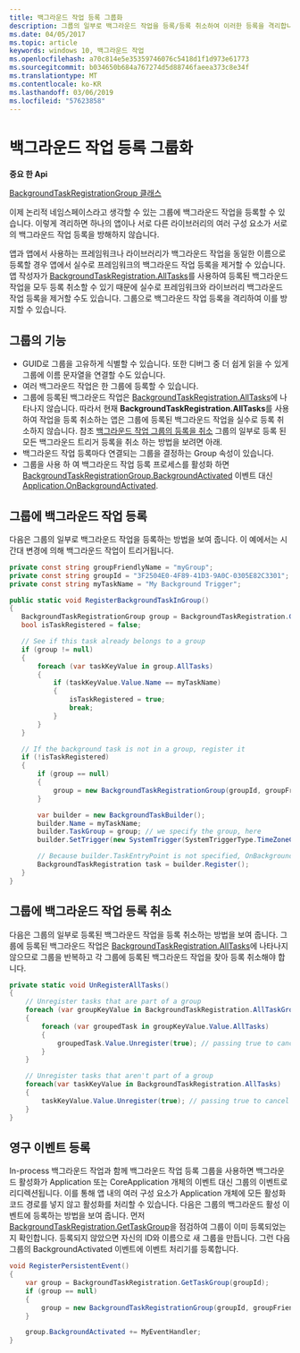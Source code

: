 ```yaml
---
title: 백그라운드 작업 등록 그룹화
description: 그룹의 일부로 백그라운드 작업을 등록/등록 취소하여 이러한 등록을 격리합니다.
ms.date: 04/05/2017
ms.topic: article
keywords: windows 10, 백그라운드 작업
ms.openlocfilehash: a70c814e5e35359746076c5418d1f1d973e61773
ms.sourcegitcommit: b034650b684a767274d5d88746faeea373c8e34f
ms.translationtype: MT
ms.contentlocale: ko-KR
ms.lasthandoff: 03/06/2019
ms.locfileid: "57623858"
---
```

# <a name="group-background-task-registration"></a>백그라운드 작업 등록 그룹화

**중요 한 Api**

[BackgroundTaskRegistrationGroup 클래스](https://docs.microsoft.com/uwp/api/windows.applicationmodel.background.backgroundtaskregistrationgroup)

이제 논리적 네임스페이스라고 생각할 수 있는 그룹에 백그라운드 작업을 등록할 수 있습니다. 이렇게 격리하면 하나의 앱이나 서로 다른 라이브러리의 여러 구성 요소가 서로의 백그라운드 작업 등록을 방해하지 않습니다.

앱과 앱에서 사용하는 프레임워크나 라이브러리가 백그라운드 작업을 동일한 이름으로 등록할 경우 앱에서 실수로 프레임워크의 백그라운드 작업 등록을 제거할 수 있습니다. 앱 작성자가 [BackgroundTaskRegistration.AllTasks](https://docs.microsoft.com/uwp/api/windows.applicationmodel.background.backgroundtaskregistration.AllTasks)를 사용하여 등록된 백그라운드 작업을 모두 등록 취소할 수 있기 때문에 실수로 프레임워크와 라이브러리 백그라운드 작업 등록을 제거할 수도 있습니다.  그룹으로 백그라운드 작업 등록을 격리하여 이를 방지할 수 있습니다.

## <a name="features-of-groups"></a>그룹의 기능

* GUID로 그룹을 고유하게 식별할 수 있습니다. 또한 디버그 중 더 쉽게 읽을 수 있게 그룹에 이름 문자열을 연결할 수도 있습니다.
* 여러 백그라운드 작업은 한 그룹에 등록할 수 있습니다.
* 그룹에 등록된 백그라운드 작업은 [BackgroundTaskRegistration.AllTasks](https://docs.microsoft.com/uwp/api/windows.applicationmodel.background.backgroundtaskregistration.AllTasks)에 나타나지 않습니다. 따라서 현재 **BackgroundTaskRegistration.AllTasks**를 사용하여 작업을 등록 취소하는 앱은 그룹에 등록된 백그라운드 작업을 실수로 등록 취소하지 않습니다. 참조 [백그라운드 작업 그룹의 등록을 취소](#unregister-background-tasks-in-a-group) 그룹의 일부로 등록 된 모든 백그라운드 트리거 등록을 취소 하는 방법을 보려면 아래.
* 백그라운드 작업 등록마다 연결되는 그룹을 결정하는 Group 속성이 있습니다.
* 그룹을 사용 하 여 백그라운드 작업 등록 프로세스를 활성화 하면 [BackgroundTaskRegistrationGroup.BackgroundActivated](https://docs.microsoft.com/uwp/api/windows.applicationmodel.background.backgroundtaskregistrationgroup.BackgroundActivated) 이벤트 대신 [Application.OnBackgroundActivated](https://docs.microsoft.com/uwp/api/windows.ui.xaml.application.onbackgroundactivated#Windows_UI_Xaml_Application_OnBackgroundActivated_Windows_ApplicationModel_Activation_BackgroundActivatedEventArgs_).

## <a name="register-a-background-task-in-a-group"></a>그룹에 백그라운드 작업 등록

다음은 그룹의 일부로 백그라운드 작업을 등록하는 방법을 보여 줍니다. 이 예에서는 시간대 변경에 의해 백그라운드 작업이 트리거됩니다.

```csharp
private const string groupFriendlyName = "myGroup";
private const string groupId = "3F2504E0-4F89-41D3-9A0C-0305E82C3301";
private const string myTaskName = "My Background Trigger";

public static void RegisterBackgroundTaskInGroup()
{
   BackgroundTaskRegistrationGroup group = BackgroundTaskRegistration.GetTaskGroup(groupId);
   bool isTaskRegistered = false;

   // See if this task already belongs to a group
   if (group != null)
   {
       foreach (var taskKeyValue in group.AllTasks)
       {
           if (taskKeyValue.Value.Name == myTaskName)
           {
               isTaskRegistered = true;
               break;
           }
       }
   }

   // If the background task is not in a group, register it
   if (!isTaskRegistered)
   {
       if (group == null)
       {
           group = new BackgroundTaskRegistrationGroup(groupId, groupFriendlyName);
       }

       var builder = new BackgroundTaskBuilder();
       builder.Name = myTaskName;
       builder.TaskGroup = group; // we specify the group, here
       builder.SetTrigger(new SystemTrigger(SystemTriggerType.TimeZoneChange, false));

       // Because builder.TaskEntryPoint is not specified, OnBackgroundActivated() will be raised when the background task is triggered
       BackgroundTaskRegistration task = builder.Register();
   }
}
```

## <a name="unregister-background-tasks-in-a-group"></a>그룹에 백그라운드 작업 등록 취소

다음은 그룹의 일부로 등록된 백그라운드 작업을 등록 취소하는 방법을 보여 줍니다.
그룹에 등록된 백그라운드 작업은 [BackgroundTaskRegistration.AllTasks](https://docs.microsoft.com/uwp/api/windows.applicationmodel.background.backgroundtaskregistration.AllTasks)에 나타나지 않으므로 그룹을 반복하고 각 그룹에 등록된 백그라운드 작업을 찾아 등록 취소해야 합니다.

```csharp
private static void UnRegisterAllTasks()
{
    // Unregister tasks that are part of a group
    foreach (var groupKeyValue in BackgroundTaskRegistration.AllTaskGroups)
    {
        foreach (var groupedTask in groupKeyValue.Value.AllTasks)
        {
            groupedTask.Value.Unregister(true); // passing true to cancel currently running instances of this background task
        }
    }

    // Unregister tasks that aren't part of a group
    foreach(var taskKeyValue in BackgroundTaskRegistration.AllTasks)
    {
        taskKeyValue.Value.Unregister(true); // passing true to cancel currently running instances of this background task
    }
}
```

## <a name="register-persistent-events"></a>영구 이벤트 등록

In-process 백그라운드 작업과 함께 백그라운드 작업 등록 그룹을 사용하면 백그라운드 활성화가 Application 또는 CoreApplication 개체의 이벤트 대신 그룹의 이벤트로 리디렉션됩니다. 이를 통해 앱 내의 여러 구성 요소가 Application 개체에 모든 활성화 코드 경로를 넣지 않고 활성화를 처리할 수 있습니다. 다음은 그룹의 백그라운드 활성 이벤트에 등록하는 방법을 보여 줍니다. 먼저 [BackgroundTaskRegistration.GetTaskGroup](https://docs.microsoft.com/uwp/api/windows.applicationmodel.background.backgroundtaskregistration.gettaskgroup)을 점검하여 그룹이 이미 등록되었는지 확인합니다. 등록되지 않았으면 자신의 ID와 이름으로 새 그룹을 만듭니다. 그런 다음 그룹의 BackgroundActivated 이벤트에 이벤트 처리기를 등록합니다.

```csharp
void RegisterPersistentEvent()
{
    var group = BackgroundTaskRegistration.GetTaskGroup(groupId);
    if (group == null)
    {
        group = new BackgroundTaskRegistrationGroup(groupId, groupFriendlyName);
    }

    group.BackgroundActivated += MyEventHandler;
}
```

